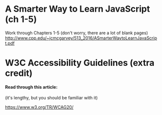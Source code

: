 
# A Smarter Way to Learn JavaScript (ch 1-5)

Work through Chapters 1-5 (don't worry, there are a lot of blank pages) http://www.cpp.edu/~jcmcgarvey/513_2016/ASmarterWaytoLearnJavaScript.pdf

# W3C Accessibility Guidelines (extra credit)

#### Read through this article:

(it's lengthy, but you should be familiar with it)

https://www.w3.org/TR/WCAG20/

